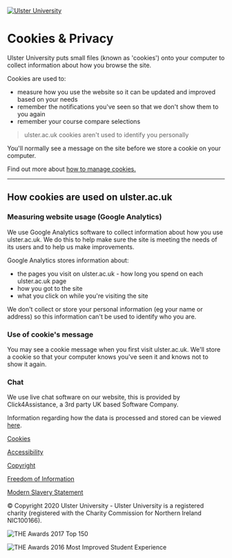  [![Ulster University](//cdn.ulster.ac.uk/home/ulster-frontend/img/blank.gif)](https://www.ulster.ac.uk/) 

Cookies & Privacy
=================

Ulster University puts small files (known as 'cookies') onto your computer to collect information about how you browse the site.

Cookies are used to:

*   measure how you use the website so it can be updated and improved based on your needs
*   remember the notifications you've seen so that we don't show them to you again
*   remember your course compare selections

> ulster.ac.uk cookies aren't used to identify you personally

You'll normally see a message on the site before we store a cookie on your computer.

Find out more about [how to manage cookies.](http://www.aboutcookies.org/)

* * *

How cookies are used on ulster.ac.uk
------------------------------------

### Measuring website usage (Google Analytics)

We use Google Analytics software to collect information about how you use ulster.ac.uk. We do this to help make sure the site is meeting the needs of its users and to help us make improvements.

Google Analytics stores information about:

*   the pages you visit on ulster.ac.uk - how long you spend on each ulster.ac.uk page
*   how you got to the site
*   what you click on while you're visiting the site

We don't collect or store your personal information (eg your name or address) so this information can't be used to identify who you are.

### Use of cookie's message

You may see a cookie message when you first visit ulster.ac.uk. We'll store a cookie so that your computer knows you've seen it and knows not to show it again.

### Chat

We use live chat software on our website, this is provided by Click4Assistance, a 3rd party UK based Software Company.

Information regarding how the data is processed and stored can be viewed [here](https://www.click4assistance.co.uk/click4assistance-web-chat-software-cookie-policy).

[Cookies](https://www.ulster.ac.uk/cookies)

[Accessibility](https://www.ulster.ac.uk/accessibility)

[Copyright](https://www.ulster.ac.uk/copyright)

[Freedom of Information](https://www.ulster.ac.uk/about/governance/compliance/freedom-of-information)

[Modern Slavery Statement](https://www.ulster.ac.uk/finance/visitors/supplying/sustainable-procurement#section-458886)

© Copyright 2020 Ulster University - Ulster University is a registered charity (registered with the Charity Commission for Northern Ireland NIC100166).

![THE Awards 2017 Top 150](https://cdn.ulster.ac.uk/home/ulster-frontend/img/blank.gif)

![THE Awards 2016 Most Improved Student Experience](https://cdn.ulster.ac.uk/home/ulster-frontend/img/blank.gif)